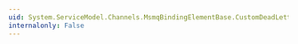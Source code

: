 ```yaml
---
uid: System.ServiceModel.Channels.MsmqBindingElementBase.CustomDeadLetterQueue
internalonly: False
---
```

